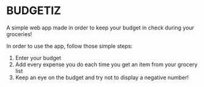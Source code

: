 # BUDGETIZ

A simple web app made in order to keep your budget in check during your groceries!

In order to use the app, follow those simple steps:
  1. Enter your budget
  2. Add every expense you do each time you get an item from your grocery list
  3. Keep an eye on the budget and try not to display a negative number!
